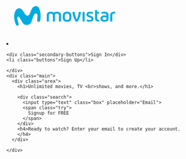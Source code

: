 <!DOCTYPE html>
<html lang="en">
<head>
  <meta charset="UTF-8">
  <meta name="viewport" content="width=device-width, initial-scale=1.0">
  <meta http-equiv="X-UA-Compatible" content="ie=edge">
  <title>movistar</title>

  <link rel="stylesheet" href="style.css">
  <link rel="stylesheet" href="mediaquery.css">
  <link rel="stylesheet" href="https://maxst.icons8.com/vue-static/landings/line-awesome/line-awesome/1.3.0/css/line-awesome.min.css">
  <script src="https://kit.fontawesome.com/bc3a1796c2.js" crossorigin="anonymous"></script>
  <link rel="shortcut icon" href="https://image.flaticon.com/icons/png/512/870/870910.ico'/> 
  <link rel="stylesheet" href="https://cdnjs.cloudflare.com/ajax/libs/normalize/8.0.1/normalize.css" />
</head>
<style>
  @import url("https://fonts.googleapis.com/css?family=IBM+Plex+Sans&display=swap");
  @import url("https://fonts.googleapis.com/css?family=Martel+Sans&display=swap");
  @import url("https://fonts.googleapis.com/css?family=Roboto&display=swap");

  body {
    margin: 0;
    padding: 0;
    flex-wrap: wrap;
    display: flex;
    font-family: "Roboto", sans-serif;

    background-color: rgba(8, 8, 8, 0.89);
  }

  .navbar {
    display: flex;
    flex-direction: row;
    position: relative;
    align-items: center;
    width: 100%;
    height: 50px;
    min-height: 100px;
    align-items: center;
    justify-content: space-between;
    background-color: transparent;
    align-self: center;
  }

  .navbar li {
    margin: 0 50px;
    list-style-type: none;
    display: flex;
    flex-direction: row;
  }

  .navbar li:nth-child(2) {
    margin-right: -650px;
  }

  .logo img {
    width: 180px;
    display: flex;
    flex-direction: column;
    align-items: center;
    justify-content: center;
    align-self: center;
  }

  .logo {
    display: flex;
    flex-direction: column;
    align-items: center;
    justify-content: center;
    align-self: center;
  }

  .buttons {
    background-color: #e50914;
    padding: 7px 17px;
    color: white;
    display: flex;
    flex-direction: row;
    border-radius: 3px;
    cursor: pointer;
  }

  .secondary-buttons {
    color: white;
    cursor: pointer;
    position: absolute;
    right: 150px;
    padding: 7px 17px;
    border-radius: 3px;
    border: 1px solid white;
  }

  .main {
    width: 100%;
    margin-top: -100px;
    background-size: cover;
    align-items: center;
    overflow-x: hidden;
    justify-content: center;
    display: flex;
    background-position: center;
    min-height: 710px;
    background-image: linear-gradient(rgba(0, 0, 0, 0.8), rgba(0, 0, 0, 0.8)),
      url(https://images.unsplash.com/photo-1536440136628-849c177e76a1?ixid=MnwxMjA3fDB8MHxwaG90by1wYWdlfHx8fGVufDB8fHx8&ixlib=rb-1.2.1&auto=format&fit=crop&w=1250&q=80);
  }

  .area {
    color: white;
    display: inline-flex;
    flex-direction: column;
    align-items: center;
    justify-content: center;
    text-align: center;
    margin-top: 70px;
  }

  .area h1 {
    font-size: 60px;
    word-spacing: 15px;
    line-height: 75px;
  }

  .area h3 {
    margin-top: -30px;
    font-size: 27px;
    font-weight: normal;
  }

  .search {
    width: 150%;
    background-color: none;
    min-height: 80px;
    display: flex;
    flex-direction: row;
    align-items: center;
    justify-content: center;
    text-align: left;
    margin-top: 10px;
  }

  .box {
    width: 100%;
    min-height: 65px;
  }

  .try {
    display: inline-flex;
    flex-direction: row;
    align-items: center;
    justify-content: center;
    background-color: #e50914;
    min-height: 70px;
    width: 70%;
    font-size: 30px;
    text-transform: uppercase;
    cursor: pointer;
  }

  .area h4 {
    margin-top: 10px;
    font-weight: normal;
  }
  .container1 {
    width: 100%;
    min-height: 460px;
    background-color: black;
    margin-top: 10px;
    display: flex;
    flex-direction: row;
    align-items: center;
    justify-content: space-evenly;
    text-align: left;
  }

  .container1 img {
    display: flex;
    justify-content: center;
    flex-direction: row;
    object-fit: contain;
    object-position: center;
    align-self: center;

    max-width: 100%;
    height: 350px;
  }

  .container1 .image {
    display: flex;
    justify-content: center;
    flex-direction: row;
    align-items: center;
    align-self: center;
    object-fit: contain;
  }

  .text {
    color: white;
    display: flex;
    flex-direction: column;
    align-items: flex-start;
    justify-content: flex-start;
    align-self: center;
    align-content: center;
  }
  .text p {
    font-size: 1.5rem;
    margin-top: 5px;
  }

  .text h1 {
    font-size: 3.125rem;
  }

  .question {
    width: 100%;
    min-height: 950px;
    background-color: #000;
    margin-top: 10px;
    display: flex;
    flex-direction: column;
    align-items: center;
    justify-content: flex-end;
    text-align: center;
  }

  .question h1 {
    text-align: center;
    color: white;
    margin-bottom: 50px;
    text-align: center;
    font-size: 40px;
    display: flex;
    flex-direction: column;
    align-items: center;
    justify-content: center;
  }

  .quest {
    width: 51%;
    min-height: 75px;
    background-color: #303030;
    color: white;
    align-items: center;
    justify-content: space-between;
    display: flex;
    text-align: left;
    flex-direction: row;
    margin: 5px 0;
  }

  .quest .textbox {
    display: flex;
    text-align: left;

    flex-direction: row;
    align-items: center;
    justify-content: center;
    justify-items: center;
    align-self: center;
    font-size: 25px;
    margin: 0 30px;
    word-spacing: 5px;
    text-align: left;
  }

  .quest i {
    margin: 0 30px;
    font-size: 40px;
    color: rgb(255, 255, 255);
  }

  .quest:focus {
    background-color: red;
  }

  .search1 {
    width: 50%;
    background-color: none;
    min-height: 80px;
    display: flex;
    flex-direction: row;
    align-items: center;
    justify-content: center;
    text-align: left;
    margin-top: 10px;
  }

  .box1 {
    width: 100%;
    min-height: 65px;
  }

  .try1 {
    display: flex;
    flex-direction: row;
    align-items: center;
    justify-content: center;
    background-color: #e50914;
    min-height: 70px;
    width: 70%;
    color: white;
    font-size: 30px;
    margin: 50px 0;
    text-transform: uppercase;
  }

  .question h4 {
    color: white;
    margin-top: -20px;
    padding-bottom: 40px;
  }

  .footer {
    display: flex;
    flex-direction: column;
    width: 100%;
    min-height: 375px;
    background-color: black;
    margin-top: 10px;
    flex-wrap: wrap;
    align-items:center;
    justify-content:space-around;

  }

  .footercon {
    display: flex;
    flex-direction: row;
    width: 100%;
    justify-content: center;
    align-items: center;
    flex-wrap: wrap;
    min-height: 50px;
    background-color: transparent;
  }

  .footer .flex1 {
    color:#999;;
    justify-content:space-around;
    align-items:flex-start;
    display: flex;
    flex-direction:row;
    flex-wrap:wrap;
    width:100%;
    font-size: 17px;
    min-height: 30px;

  }

  .footer .flex1 h5 {
    align-self:flex-start;
  }

  .list1 {
    color: white;
    display: flex;
    flex-direction: column;
    flex-wrap: wrap;
    align-items: flex-start;
    justify-items: flex-start;
    align-self: center;
    justify-content: center;
    min-height:50px;
    font-size: 13px;
    padding: 0px 70px;
    text-align: left;
  }

  .list1 li {
    font-size: 13px;
    margin: 7px -10px;
    list-style-type: none;
    text-align: left;
    display: flex;
    flex-direction: column;
    flex-wrap: wrap;
    align-items: flex-start;
    justify-items: center;
    align-self: flex-start;
    justify-content: center;
  }

  .list1 li a {
    color: #999;
    text-decoration: none;
    font-size: 14px;
  }

  li a {
    font-size: 13px;
    text-align: center;
    color: #999;
  }


  .footertxt {
    color:white;
    display:flex;
    flex-direction:row;
    align-items:flex-end;
    justify-content: flex-end;
  }

  .end {
    width:100%;
    min-height:50px;
    background-color: black;
    justify-content:space-around;
    align-items:flex-start;
    display: flex;
    flex-direction:row;
    flex-wrap:wrap;
    color:#999;
    margin-top:-60px;
  }

  .end h2 {
    display:flex;
    flex-direction: row;
  font-size:16px;
  }

  @media (min-width: 250px) and (max-width: 980px) {
    body {
      display: flex;
      flex-direction: column;
      flex-wrap: wrap;
    }
    .container1 {
      display: flex;
      flex-direction: column;
      justify-content: space-evenly;
      align-items: center;
      align-self: center;
    }

    .area h1 {
      font-size: 40px;
      line-height:60px;
    }

    .area h3 {
      margin-top: 10px;
    }

    .container1 img {
      width: 60%;
    }
    .navbar {
      display: flex;
      flex-direction: column;
      background-color: black;
      align-items: center;
      justify-content: center;
      padding: 0;
      min-height: 250px;
      margin-bottom: 30px;

    }



    .search {
      display: flex;
      flex-direction: column;
      margin: 30px;
      width: 50%;
      margin: 0 10px;
    }

    .box {
      width: 100%;
      margin-bottom: 20px;
      margin:30px;
    }

    .try {
      width: 200px;
      margin: 0 10px;
      font-size:17px;
      min-height:50px;
    }

    .search1 {
      display: flex;
      flex-direction: column;
      margin: 30px;
      width: 50%;
      margin: 0 10px;
      margin-bottom: 40px;
    }

  h4 {
    color:white;
  }

    .box1 {
      width: 100%;
      margin-bottom: 20px;
      margin:30px;
    }

    .try1 {
      width: 200px;
      margin: 0 10px;
      font-size:17px;
      min-height:50px;
    }
    .text {
      display: flex;
      flex-direction: column;
      justify-content: center;
      align-items: center;
      align-self: center;
      text-align: center;
      margin-left: 10px;
      margin-right: 10px;
    }

    .text h1 {
      font-size: 2rem;
      margin-left: 10px;
      margin-right: 10px;
    }

    .text p {
      font-size: 1.2rem;
      margin-left: 10px;
      margin-right: 10px;
    }

    .quest .textbox {
      font-size: 20px;
      margin-left: 10px;
      margin-right: 10px;
    }

    .quest {
      width: 80%;
      min-height: 75px;
      margin-left: 10px;
      margin-right: 10px;
    }
  }
</style>
<body>

  <div class="navbar">
    <li class="logo">
      <svg
         xmlns:dc="http://purl.org/dc/elements/1.1/"
         xmlns:cc="http://creativecommons.org/ns#"
         xmlns:rdf="http://www.w3.org/1999/02/22-rdf-syntax-ns#"
         xmlns:svg="http://www.w3.org/2000/svg"
         xmlns="http://www.w3.org/2000/svg"
         xmlns:sodipodi="http://sodipodi.sourceforge.net/DTD/sodipodi-0.dtd"
         xmlns:inkscape="http://www.inkscape.org/namespaces/inkscape"
         width="200pt"
         height="118pt"
         viewBox="0 0 604 118"
         version="1.1"
         id="svg26"
         sodipodi:docname="Logo_Movistar.svg"
         inkscape:version="0.92.2 (5c3e80d, 2017-08-06)">
        <metadata
           id="metadata32">
          <rdf:RDF>
            <cc:Work
               rdf:about="">
              <dc:format>image/svg+xml</dc:format>
              <dc:type
                 rdf:resource="http://purl.org/dc/dcmitype/StillImage" />
            </cc:Work>
          </rdf:RDF>
        </metadata>
        <defs
           id="defs30" />
        <sodipodi:namedview
           pagecolor="#ffffff"
           bordercolor="#666666"
           borderopacity="1"
           objecttolerance="10"
           gridtolerance="10"
           guidetolerance="10"
           inkscape:pageopacity="0"
           inkscape:pageshadow="2"
           inkscape:window-width="1920"
           inkscape:window-height="1028"
           id="namedview28"
           showgrid="false"
           inkscape:zoom="1.2257298"
           inkscape:cx="668.52459"
           inkscape:cy="-75.594385"
           inkscape:window-x="-8"
           inkscape:window-y="-8"
           inkscape:window-maximized="1"
           inkscape:current-layer="svg26" />
        <g
           id="#00abe1ff">
          <path
             d="m 125.21,1.18 c 4.94,-0.77 10.42,-0.88 14.81,1.91 6.34,3.77 9.96,10.6 12.46,17.3 7.03,19.32 7.7,40.45 4.75,60.64 -0.66,5.17 -2.64,11.01 -7.71,13.36 -3,1.01 -6.84,0.74 -8.92,-1.92 -3.36,-4.06 -2.3,-9.66 -2.02,-14.49 1.09,-7.63 1.51,-15.37 1.16,-23.06 -0.03,-3.51 -1.21,-7.31 -4.22,-9.38 -2.54,-1.92 -6.21,-1.55 -8.73,0.21 -4.27,2.77 -7.07,7.23 -9.36,11.67 -5.62,11.57 -8.73,24.12 -12.92,36.23 -2.1,5.63 -5.49,10.99 -10.52,14.42 -6.03,4.25 -13.69,5.37 -20.91,5.11 -9.22,-0.44 -17.52,-6.23 -22.36,-13.89 -6.03,-9.75 -11.4,-19.9 -17.29,-29.73 -1.87,-2.86 -4.39,-6.52 -8.29,-6.1 -4.1,0.38 -5.65,4.97 -5.52,8.51 0.29,12.13 6.16,23.18 8.25,34.99 0.73,3.64 -0.31,8.21 -3.98,9.86 -2.24,0.31 -4.59,0.59 -6.81,0.01 -3.26,-1.24 -4.95,-4.61 -6.41,-7.54 C 5.58,97.09 2.41,84.14 0.78,71.05 1.01,64.34 0.38,57.54 1.8,50.92 3.74,40.12 6.71,28.69 14.72,20.71 c 6.9,-6.99 18.78,-9.07 27.15,-3.56 8.12,5.63 13.14,14.37 18.47,22.45 3.91,6.22 7.56,13.54 14.74,16.53 4.95,2.41 11.3,0.93 14.94,-3.12 2.61,-2.69 3.9,-6.28 5.28,-9.69 2.93,-7.34 5.85,-14.67 9.06,-21.89 3.65,-9.25 10.84,-17.85 20.85,-20.25 z"
             id="path7"
             inkscape:connector-curvature="0"
             style="opacity:1;fill:#00abe1" />
          <path
             d="m 484.27,24.47 c 3.74,-0.29 7.5,-0.12 11.24,0.01 0.28,3.76 -0.23,7.55 0.34,11.29 3.83,-0.13 7.68,-0.24 11.51,0.06 0.1,3.33 0.46,6.7 -0.25,9.99 -3.82,-0.07 -7.63,-0.05 -11.44,0.02 -0.18,8.04 -0.04,16.1 -0.09,24.14 0.04,3.41 -0.01,7.33 2.59,9.91 2.58,2.47 6.46,2.09 9.76,2.39 0.47,3.45 0.51,6.97 -0.13,10.4 -6.27,0.07 -13.17,-0.05 -18.29,-4.19 -4.6,-3.66 -5.91,-9.83 -6.06,-15.42 -0.09,-15 0.06,-30.01 -0.06,-45.01 0.26,-1.1 -0.61,-3.2 0.88,-3.59 z"
             id="path9"
             inkscape:connector-curvature="0"
             style="opacity:1;fill:#00abe1" />
          <path
             d="m 201.02,40.03 c 5.67,-5.09 13.75,-5.72 21.02,-5.45 5.92,-0.02 11.86,1.61 16.53,5.31 5.23,-5.43 13.34,-5.45 20.34,-5.31 6.39,0 13.22,1.9 17.53,6.88 3.18,3.73 3.77,8.83 3.87,13.55 0.04,9.97 0,19.94 0.02,29.92 -0.02,2.59 0.28,5.25 -0.54,7.75 -3.72,-0.16 -7.44,0.17 -11.14,-0.19 l -0.39,-0.56 c -0.4,-12.99 0.36,-26.02 -0.42,-39 0.07,-4.17 -3.79,-7.23 -7.71,-7.51 -4.47,-0.28 -9.67,-0.82 -13.32,2.35 -2.72,2.24 -2.4,6.07 -2.57,9.24 -0.12,10.32 -0.07,20.65 -0.04,30.97 -0.25,1.45 0.47,3.52 -0.78,4.58 -3.79,0.13 -7.63,0.27 -11.41,-0.17 0,-13.17 0.31,-26.34 -0.32,-39.5 -0.02,-4.44 -4.45,-7.42 -8.56,-7.54 -3.77,-0.19 -7.87,-0.49 -11.27,1.45 -2.2,1.22 -3.53,3.64 -3.59,6.13 -0.86,13.22 -0.05,26.48 -0.55,39.71 -3.83,0 -7.66,-0.03 -11.48,0.03 -0.38,-1.85 -0.55,-3.73 -0.48,-5.61 0.13,-11.03 -0.1,-22.06 0.11,-33.08 0.06,-5.03 1.2,-10.49 5.15,-13.95 z"
             id="path11"
             inkscape:connector-curvature="0"
             style="opacity:1;fill:#00abe1" />
          <path
             d="m 305.49,35.72 c 8.8,-1.74 18.56,-2.1 26.83,1.91 7.78,3.99 9.74,13.49 10.06,21.47 0.12,8.76 0.65,18.34 -4.15,26.09 -4.46,6.99 -13.55,8.6 -21.23,8.42 -7.36,0.2 -15.73,-0.85 -20.89,-6.67 -5.58,-6.96 -5.53,-16.48 -5.54,-24.95 0.22,-6.93 0.84,-14.51 5.19,-20.22 2.4,-3.09 6.01,-5.02 9.73,-6.05 m 5.01,9.93 c -3.48,0.74 -6.03,3.79 -6.71,7.19 -1.25,7.36 -1.25,14.93 -0.04,22.29 0.69,2.9 2.34,5.93 5.34,6.91 4.48,1.48 9.42,1.4 13.98,0.3 3.32,-0.68 5.43,-3.76 6.19,-6.87 1.36,-7.56 1.3,-15.33 -0.01,-22.89 -0.89,-3.49 -3.65,-6.56 -7.34,-7.07 -3.78,-0.45 -7.66,-0.52 -11.41,0.14 z"
             id="path13"
             inkscape:connector-curvature="0"
             style="opacity:1;fill:#00abe1" />
          <path
             d="m 440.35,37.4 c 8.19,-4.09 17.81,-2.99 26.55,-1.68 1.13,0.44 3.39,0.04 3.61,1.67 0.14,2.75 0.11,5.52 0.05,8.28 -0.35,0.14 -1.05,0.43 -1.4,0.57 -6.33,-1.1 -12.84,-2.23 -19.26,-1.21 -2.52,0.43 -5.73,1.94 -5.69,4.92 -0.57,2.54 1.64,4.31 3.64,5.29 7.04,3.23 15.02,4.73 21.24,9.57 5.21,3.97 5.73,11.42 4.07,17.28 -2.63,7.44 -10.76,10.97 -18.14,11.37 -7.02,0.32 -14.39,0.13 -20.95,-2.59 -1.25,-3.08 -0.46,-6.7 -0.35,-9.98 7.96,1.92 16.51,4.02 24.56,1.41 4.12,-1.09 5.63,-7.08 2.06,-9.66 -7.14,-4.38 -16.03,-5.23 -22.83,-10.26 -7.85,-6.33 -6.12,-20.47 2.84,-24.98 z"
             id="path15"
             inkscape:connector-curvature="0"
             style="opacity:1;fill:#00abe1" />
          <path
             d="m 521.66,38.01 c -0.36,-1.45 1.23,-2.29 2.42,-2.35 8.23,-1.11 16.69,-1.79 24.88,0.01 5.24,1.33 10.37,4.54 12.63,9.64 2.86,6.17 1.77,13.12 1.98,19.69 -0.14,6.48 0.73,13.38 -2.15,19.43 -2.78,5.8 -9.52,8.21 -15.49,8.98 -7.45,0.46 -15.44,0.55 -22.15,-3.19 -11.04,-6.18 -10.61,-24.98 0.67,-30.69 8.32,-4.39 18.07,-2.96 27.01,-1.94 0.24,-4.2 -0.43,-9.44 -4.8,-11.33 -8.03,-3.11 -16.69,-0.51 -24.97,-0.58 -0.02,-2.56 -0.12,-5.12 -0.03,-7.67 m 8.09,42.22 c 3.34,3.62 8.73,3.35 13.24,3.19 3.05,-0.11 6.57,-1.39 7.8,-4.43 1.04,-3.64 0.52,-7.49 0.69,-11.23 -5.69,-1.48 -11.79,-1.84 -17.57,-0.71 -5.76,1.05 -8.01,8.99 -4.16,13.18 z"
             id="path17"
             inkscape:connector-curvature="0"
             style="opacity:1;fill:#00abe1" />
          <path
             d="m 578.56,40.41 c 6.33,-6.38 16.11,-6.22 24.45,-5.63 0.24,3.38 0.17,6.77 -0.06,10.15 -4.61,0.79 -9.97,-0.92 -13.96,2.14 -2.46,1.79 -2.72,5.1 -2.8,7.88 -0.23,12.48 0,24.97 -0.12,37.45 -3.91,0.51 -7.85,0.09 -11.77,0.31 -0.96,-10.16 -0.15,-20.44 -0.42,-30.65 0.19,-7.33 -0.97,-15.93 4.68,-21.65 z"
             id="path19"
             inkscape:connector-curvature="0"
             style="opacity:1;fill:#00abe1" />
          <path
             d="m 349.03,35.79 c 4.22,-0.07 8.51,-0.54 12.68,0.31 1.01,15.47 5.39,30.68 12.23,44.56 1.17,-1.51 1.9,-3.29 2.61,-5.05 5.36,-12.52 9.07,-25.88 9.81,-39.53 4.15,-0.8 8.41,-0.39 12.61,-0.26 -0.56,19.68 -8.82,38.11 -17.68,55.35 -0.62,1.86 -2.81,1.39 -4.29,1.49 -3.1,-0.1 -6.22,0.21 -9.29,-0.21 -0.25,-0.31 -0.75,-0.93 -1,-1.24 -9.26,-17.1 -17.15,-35.69 -17.68,-55.42 z"
             id="path21"
             inkscape:connector-curvature="0"
             style="opacity:1;fill:#00abe1" />
          <path
             d="m 408.98,35.84 c 4,-0.3 8.03,-0.26 12.04,-0.04 0.17,18.79 0.28,37.62 -0.04,56.4 -3.7,1.07 -7.87,0.1 -11.74,0.47 -0.21,-18.93 -0.52,-37.89 -0.26,-56.83 z"
             id="path23"
             inkscape:connector-curvature="0"
             style="opacity:1;fill:#00abe1" />
        </g>
      </svg>
    </li>

    <div class="secondary-buttons">Sign In</div>
    <li class="buttons">Sign Up</li>

    </div>
    <div class="main">
      <div class="area">
        <h1>Unlimited movies, TV <br>shows, and more.</h1>

        <div class="search">
          <input type="text" class="box" placeholder="Email">
          <span class="try">
            Signup for FREE
          </span>
        </div>
        <h4>Ready to watch? Enter your email to create your account.
        </h4>
      </div>

    </div>
    
  </body>
  </html>